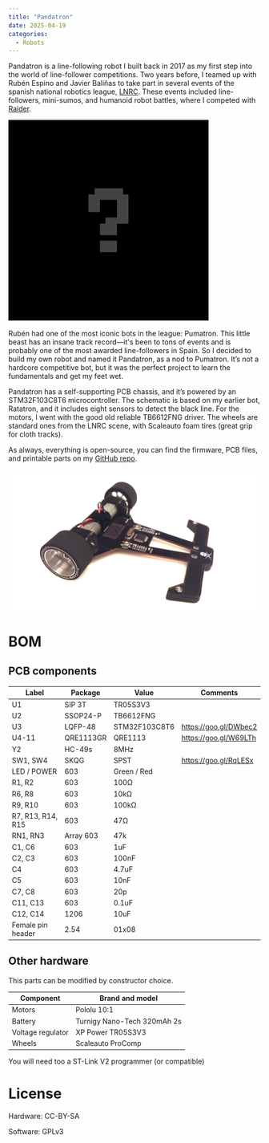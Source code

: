 ```yaml
---
title: "Pandatron"
date: 2025-04-19
categories:
  - Robots
---
```


Pandatron is a line-following robot I built back in 2017 as my first step into the world of line-follower competitions. Two years before, I teamed up with Rubén Espino and Javier Baliñas to take part in several events of the spanish national robotics league, [LNRC](https://robotsleague.com/). These events included line-followers, mini-sumos, and humanoid robot battles, where I competed with [Raider](/robots/raider).

![panda](/assets/images/empty.jpg)

Rubén had one of the most iconic bots in the league: Pumatron. This little beast has an insane track record—it's been to tons of events and is probably one of the most awarded line-followers in Spain. So I decided to build my own robot and named it Pandatron, as a nod to Pumatron. It’s not a hardcore competitive bot, but it was the perfect project to learn the fundamentals and get my feet wet.

Pandatron has a self-supporting PCB chassis, and it’s powered by an STM32F103C8T6 microcontroller. The schematic is based on my earlier bot, Ratatron, and it includes eight sensors to detect the black line. For the motors, I went with the good old reliable TB6612FNG driver. The wheels are standard ones from the LNRC scene, with Scaleauto foam tires (great grip for cloth tracks).

As always, everything is open-source, you can find the firmware, PCB files, and printable parts on my [GitHub repo](https://www.github.com/javierih/pandatron).

![Pandatron](/assets/images/pandatron-fondoblanco.jpg)

# BOM
## PCB components

| Label                 | Package       | Value             | Comments              |
|-------------------    |-----------    |---------------    | ------------------    |
| U1                    | SIP 3T        | TR05S3V3          |                       |
| U2                    | SSOP24-P      | TB6612FNG         |                       |
| U3                    | LQFP-48       | STM32F103C8T6     | https://goo.gl/DWbec2 |
| U4-11                 | QRE1113GR     | QRE1113           | https://goo.gl/W69LTh |
| Y2                    | HC-49s        | 8MHz              |                       |
| SW1, SW4              | SKQG          | SPST              | https://goo.gl/RqLESx |
| LED / POWER           | 603           | Green / Red       |                       |
| R1, R2                | 603           | 100Ω              |                       |
| R6, R8                | 603           | 10kΩ              |                       |
| R9, R10               | 603           | 100kΩ             |                       |
| R7, R13, R14, R15     | 603           | 47Ω               |                       |
| RN1, RN3              | Array 603     | 47k               |                       |
| C1, C6                | 603           | 1uF               |                       |
| C2, C3                | 603           | 100nF             |                       |
| C4                    | 603           | 4.7uF             |                       |
| C5                    | 603           | 10nF              |                       |
| C7, C8                | 603           | 20p               |                       |
| C11, C13              | 603           | 0.1uF             |                       |
| C12, C14              | 1206          | 10uF              |                       |
| Female pin header     | 2.54          | 01x08             |                       |

## Other hardware

This parts can be modified by constructor choice.

| Component             | Brand and model               |
|-------------------    |---------------------------    |
| Motors                | Pololu 10:1                   |
| Battery               | Turnigy Nano-Tech 320mAh 2s   |
| Voltage regulator	    | XP Power TR05S3V3             |
| Wheels                | Scaleauto ProComp             |

You will need too a ST-Link V2 programmer (or compatible)

# License
Hardware: CC-BY-SA

Software: GPLv3

